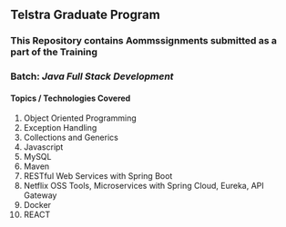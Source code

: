 ## Telstra Graduate Program

### This Repository contains Aommssignments submitted as a part of the Training

### Batch: *Java Full Stack Development*

#### Topics / Technologies Covered

1.	Object Oriented Programming   
2.	Exception Handling  
3.	Collections and Generics  
4.	Javascript  
5.	MySQL  
6.	Maven  
7.	RESTful Web Services with Spring Boot  
8.	Netflix OSS Tools, Microservices with Spring Cloud, Eureka, API Gateway  
9.	Docker  
10. REACT  

